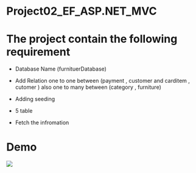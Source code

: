 
# Project02_EF_ASP.NET_MVC

  
  

# The project contain the following requirement

- Database Name (furnituerDatabase) 

- Add Relation one to one between (payment , customer and carditem , cutomer ) also one to many between (category , furniture) 

- Adding seeding

- 5 table

- Fetch the infromation

  

# Demo

<img  src="https://k.top4top.io/p_1981zge8a1.gif"/>
